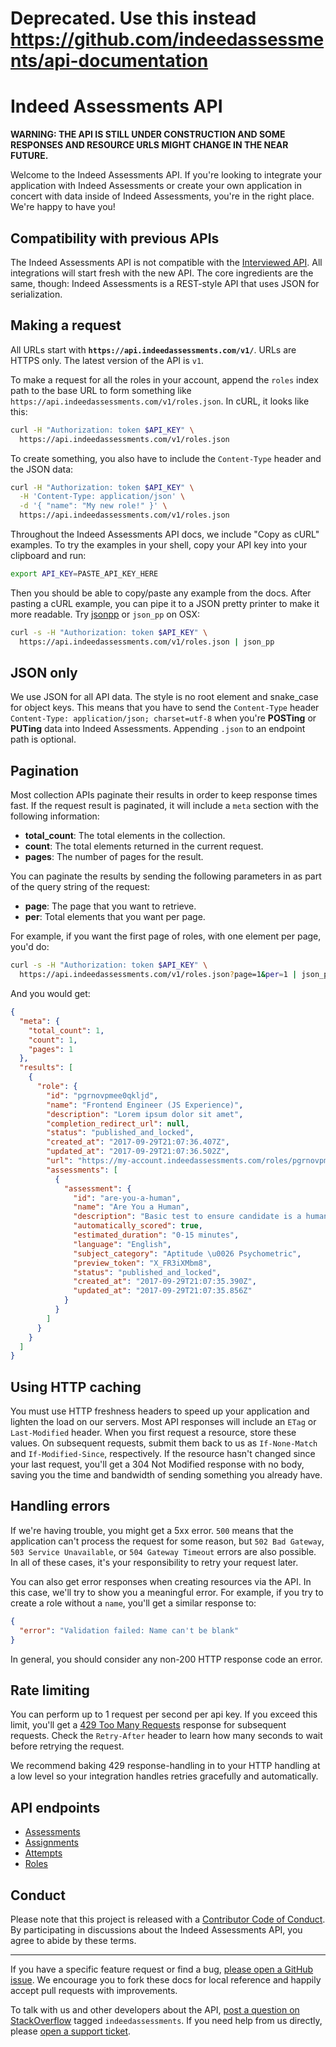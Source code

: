 # Deprecated. Use this instead https://github.com/indeedassessments/api-documentation

# Indeed Assessments API

**WARNING: THE API IS STILL UNDER CONSTRUCTION AND SOME RESPONSES AND
RESOURCE URLS MIGHT CHANGE IN THE NEAR FUTURE.**

Welcome to the Indeed Assessments API. If you're looking to integrate your
application with Indeed Assessments or create your own application in concert
with data inside of Indeed Assessments, you're in the right place. We're happy
to have you!


## Compatibility with previous APIs

The Indeed Assessments API is not compatible with the [Interviewed
API](https://github.com/prehire/interviewed-api). All integrations will start 
fresh with the new API. The core ingredients are the same, though: Indeed
Assessments is a REST-style API that uses JSON for serialization.


## Making a request

All URLs start with **`https://api.indeedassessments.com/v1/`**. URLs are
HTTPS only. The latest version of the API is `v1`.

To make a request for all the roles in your account, append the `roles`
index path to the base URL to form something like
`https://api.indeedassessments.com/v1/roles.json`. In cURL, it looks like
this:

```bash
curl -H "Authorization: token $API_KEY" \
  https://api.indeedassessments.com/v1/roles.json
```

To create something, you also have to include the `Content-Type` header and the
JSON data:

```bash
curl -H "Authorization: token $API_KEY" \
  -H 'Content-Type: application/json' \
  -d '{ "name": "My new role!" }' \
  https://api.indeedassessments.com/v1/roles.json
```

Throughout the Indeed Assessments API docs, we include "Copy as cURL" examples.
To try the examples in your shell, copy your API key into your clipboard and
run:

```bash
export API_KEY=PASTE_API_KEY_HERE
```

Then you should be able to copy/paste any example from the docs. After pasting
a cURL example, you can pipe it to a JSON pretty printer to make it more
readable. Try [jsonpp](https://jmhodges.github.io/jsonpp/) or `json_pp` on OSX:

```bash
curl -s -H "Authorization: token $API_KEY" \
  https://api.indeedassessments.com/v1/roles.json | json_pp
```


## JSON only

We use JSON for all API data. The style is no root element and snake\_case for
object keys. This means that you have to send the `Content-Type` header
`Content-Type: application/json; charset=utf-8` when you're **POSTing** or
**PUTing** data into Indeed Assessments. Appending `.json` to an endpoint path
is optional.


## Pagination

Most collection APIs paginate their results in order to keep response times
fast. If the request result is paginated, it will include a `meta` section with
the following information:

- **total_count**: The total elements in the collection.
- **count**: The total elements returned in the current request.
- **pages**: The number of pages for the result.

You can paginate the results by sending the following parameters in as part of
the query string of the request:

- **page**: The page that you want to retrieve.
- **per**: Total elements that you want per page.

For example, if you want the first page of roles, with one element per page,
you'd do:

```bash
curl -s -H "Authorization: token $API_KEY" \
  https://api.indeedassessments.com/v1/roles.json?page=1&per=1 | json_pp
```

And you would get:

```json
{
  "meta": {
    "total_count": 1,
    "count": 1,
    "pages": 1
  },
  "results": [
    {
      "role": {
        "id": "pgrnovpmee0qkljd",
        "name": "Frontend Engineer (JS Experience)",
        "description": "Lorem ipsum dolor sit amet",
        "completion_redirect_url": null,
        "status": "published_and_locked",
        "created_at": "2017-09-29T21:07:36.407Z",
        "updated_at": "2017-09-29T21:07:36.502Z",
        "url": "https://my-account.indeedassessments.com/roles/pgrnovpmee0qkljd",
        "assessments": [
          {
            "assessment": {
              "id": "are-you-a-human",
              "name": "Are You a Human",
              "description": "Basic test to ensure candidate is a human and not a robot or dog.",
              "automatically_scored": true,
              "estimated_duration": "0-15 minutes",
              "language": "English",
              "subject_category": "Aptitude \u0026 Psychometric",
              "preview_token": "X_FR3iXMbm8",
              "status": "published_and_locked",
              "created_at": "2017-09-29T21:07:35.390Z",
              "updated_at": "2017-09-29T21:07:35.856Z"
            }
          }
        ]
      }
    }
  ]
}
```


## Using HTTP caching

You must use HTTP freshness headers to speed up your application and lighten
the load on our servers. Most API responses will include an `ETag` or
`Last-Modified` header. When you first request a resource, store these values.
On subsequent requests, submit them back to us as `If-None-Match` and
`If-Modified-Since`, respectively. If the resource hasn't changed since your
last request, you'll get a 304 Not Modified response with no body, saving you
the time and bandwidth of sending something you already have.



## Handling errors

If we're having trouble, you might get a 5xx error. `500` means that the
application can't process the request for some reason, but `502 Bad Gateway`,
`503 Service Unavailable`, or `504 Gateway Timeout` errors are also possible.
In all of these cases, it's your responsibility to retry your request later.

You can also get error responses when creating resources via the API. In this
case, we'll try to show you a meaningful error. For example, if you try to
create a role without a `name`, you'll get a similar response to:

```json
{
  "error": "Validation failed: Name can't be blank"
}
```

In general, you should consider any non-200 HTTP response code an error.

## Rate limiting

You can perform up to 1 request per second per api key. If you exceed this
limit, you'll get a [429 Too Many
Requests](http://tools.ietf.org/html/draft-nottingham-http-new-status-02#section-4)
response for subsequent requests. Check the `Retry-After` header to learn how
many seconds to wait before retrying the request.

We recommend baking 429 response-handling in to your HTTP handling at a low
level so your integration handles retries gracefully and automatically.


## API endpoints

- [Assessments](sections/assessments.md#assessments)
- [Assignments](sections/assignments.md#assignments)
- [Attempts](sections/attempts.md#attempts)
- [Roles](sections/roles.md#roles)


## Conduct

Please note that this project is released with a [Contributor Code of
Conduct](CONDUCT.md). By participating in discussions about the Indeed
Assessments API, you agree to abide by these terms.


---

If you have a specific feature request or find a bug, [please open a GitHub
issue](https://github.com/juandazapata/ia-api-docs/issues/new). We encourage
you to fork these docs for local reference and happily accept pull requests
with improvements.

To talk with us and other developers about the API, [post a question on
StackOverflow](http://stackoverflow.com/questions/ask) tagged
`indeedassessments`. If you need help from us directly, please [open a support
ticket](https://indeedassessments.com/support).
